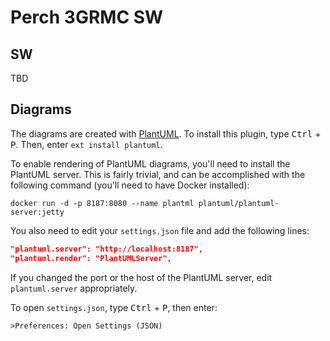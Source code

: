# Perch 3GRMC SW

## SW

TBD

## Diagrams

The diagrams are created with [PlantUML](https://plantuml.com/). To install this
plugin, type <kbd>Ctrl</kbd> + <kbd>P</kbd>. Then, enter `ext install plantuml`.

To enable rendering of PlantUML diagrams, you'll need to install the PlantUML
server. This is fairly trivial, and can be accomplished with the following
command (you'll need to have Docker installed):

```shell
docker run -d -p 8187:8080 --name plantml plantuml/plantuml-server:jetty
```

You also need to edit your `settings.json` file and add the following lines:

```json
"plantuml.server": "http://localhost:8187",
"plantuml.render": "PlantUMLServer",
```

If you changed the port or the host of the PlantUML server, edit
`plantuml.server` appropriately.

To open `settings.json`, type <kbd>Ctrl</kbd> + <kbd>P</kbd>, then enter:

```text
>Preferences: Open Settings (JSON)
```